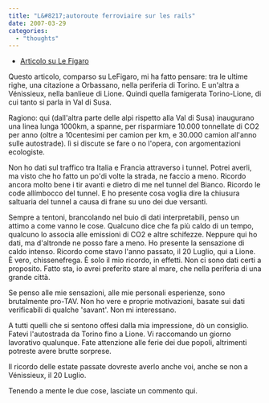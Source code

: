 ```yaml
---
title: "L&#8217;autoroute ferroviaire sur les rails"
date: 2007-03-29
categories: 
  - "thoughts"
---
```


- [Articolo su Le Figaro](http://www.lefigaro.fr/economie/20070329.WWW000000316_l_autoroute_ferroviaire_sur_les_rails.html)

Questo articolo, comparso su LeFigaro, mi ha fatto pensare: tra le ultime righe, una citazione a Orbassano, nella periferia di Torino. E un'altra a Vénissieux, nella banlieue di Lione. Quindi quella famigerata Torino-Lione, di cui tanto si parla in Val di Susa.

Ragiono: qui (dall'altra parte delle alpi rispetto alla Val di Susa) inaugurano una linea lunga 1000km, a spanne, per risparmiare 10.000 tonnellate di CO2 per anno (oltre a 10centesimi per camion per km, e 30.000 camion all'anno sulle autostrade). lì si discute se fare o no l'opera, con argomentazioni ecologiste.

Non ho dati sul traffico tra Italia e Francia attraverso i tunnel. Potrei averli, ma visto che ho fatto un po'di volte la strada, ne faccio a meno. Ricordo ancora molto bene i tir avanti e dietro di me nel tunnel del Bianco. Ricordo le code allímbocco del tunnel. E ho presente cosa voglia dire la chiusura saltuaria del tunnel a causa di frane su uno dei due versanti.

Sempre a tentoni, brancolando nel buio di dati interpretabili, penso un attimo a come vanno le cose. Qualcuno dice che fa più caldo di un tempo, qualcuno lo associa alle emissioni di CO2 e altre schifezze. Neppure qui ho dati, ma d'altronde ne posso fare a meno. Ho presente la sensazione di caldo intenso. Ricordo come stavo l'anno passato, il 20 Luglio, qui a Lione. È vero, chissenefrega. È solo il mio ricordo, in effetti. Non ci sono dati certi a proposito. Fatto sta, io avrei preferito stare al mare, che nella periferia di una grande città.

Se penso alle mie sensazioni, alle mie personali esperienze, sono brutalmente pro-TAV. Non ho vere e proprie motivazioni, basate sui dati verificabili di qualche 'savant'. Non mi interessano.

A tutti quelli che si sentono offesi dalla mia impressione, dò un consiglio. Fatevi l'autostrada da Torino fino a Lione. Vi raccomando un giorno lavorativo qualunque. Fate attenzione alle ferie dei due popoli, altrimenti potreste avere brutte sorprese.

Il ricordo delle estate passate dovreste averlo anche voi, anche se non a Vénissieux, il 20 Luglio.

Tenendo a mente le due cose, lasciate un commento qui.
